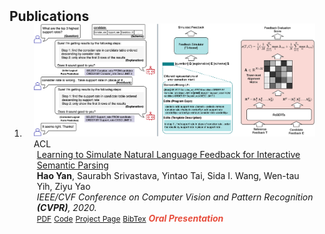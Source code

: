 <h2 id="publications" style="margin: 2px 0px -15px;">Publications</h2>

<div class="publications">
<ol class="bibliography">
<li>

<div class="pub-row">
  <div class="col-sm-3 abbr" style="position: relative;padding-right: 15px;padding-left: 15px;">
    <img src="assets/img/ACL23-NL-feedback.png" class="teaser img-fluid z-depth-1">
    <abbr class="badge">ACL</abbr>
  </div>

  <div class="col-sm-9" style="position: relative;padding-right: 15px;padding-left: 20px;">
    <div class="title"><a href="https://arxiv.org/pdf/2305.08195.pdf">Learning to Simulate Natural Language Feedback for Interactive Semantic Parsing</a></div>
    <div class="author"><strong>Hao Yan</strong>, Saurabh Srivastava, Yintao Tai, Sida I. Wang, Wen-tau Yih, Ziyu Yao</div>
    <div class="periodical"><em>IEEE/CVF Conference on Computer Vision and Pattern Recognition <strong>(CVPR)</strong>, 2020.</em></div>
    <div class="links">
      <a href="https://arxiv.org/pdf/2002.10211.pdf" class="btn btn-sm z-depth-0" role="button" target="_blank" style="font-size:12px;">PDF</a>
      <a href="https://github.com/yaoyao-liu/mnemonics" class="btn btn-sm z-depth-0" role="button" target="_blank" style="font-size:12px;">Code</a>
      <a href="https://class-il.mpi-inf.mpg.de/mnemonics/" class="btn btn-sm z-depth-0" role="button" target="_blank" style="font-size:12px;">Project Page</a>
      <a href="https://dblp.uni-trier.de/rec/conf/cvpr/LiuSLSS20.html?view=bibtex" class="btn btn-sm z-depth-0" role="button" target="_blank" style="font-size:12px;">BibTex</a>
      <strong><i style="color:#e74d3c">Oral Presentation</i></strong>
    </div>
  </div>
</div>
</li>

<br>

</ol>
</div>
